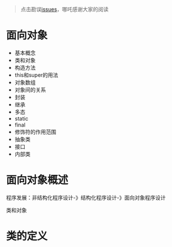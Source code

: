 > 点击勘误[issues](https://github.com/webVueBlog/learn-web/issues)，哪吒感谢大家的阅读

# 面向对象

- 基本概念
- 类和对象
- 构造方法
- this和super的用法
- 对象数组
- 对象间的关系
- 封装
- 继承
- 多态
- static
- final
- 修饰符的作用范围
- 抽象类
- 接口
- 内部类

# 面向对象概述

程序发展：非结构化程序设计-》结构化程序设计-》面向对象程序设计

类和对象

# 类的定义





